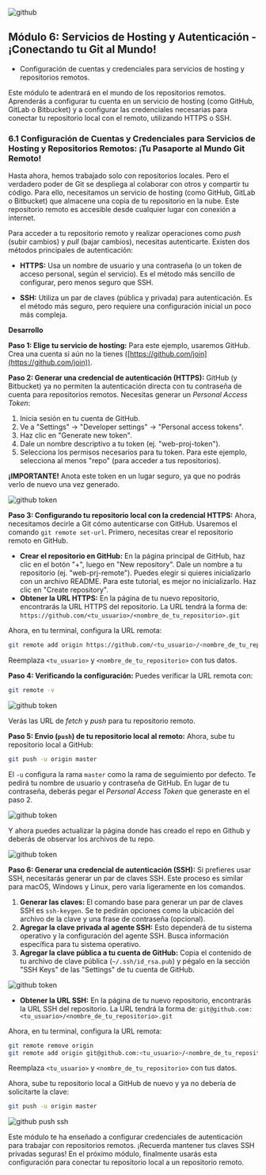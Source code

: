 ![github](media/modulo_06/creando-repo-en-github.png)

## Módulo 6: Servicios de Hosting y Autenticación - ¡Conectando tu Git al Mundo!

- Configuración de cuentas y credenciales para servicios de hosting y repositorios remotos.

Este módulo te adentrará en el mundo de los repositorios remotos. Aprenderás a configurar tu cuenta en un servicio de hosting (como GitHub, GitLab o Bitbucket) y a configurar las credenciales necesarias para conectar tu repositorio local con el remoto, utilizando HTTPS o SSH.

### 6.1 Configuración de Cuentas y Credenciales para Servicios de Hosting y Repositorios Remotos: ¡Tu Pasaporte al Mundo Git Remoto!

Hasta ahora, hemos trabajado solo con repositorios locales. Pero el verdadero poder de Git se despliega al colaborar con otros y compartir tu código.  Para ello, necesitamos un servicio de hosting (como GitHub, GitLab o Bitbucket) que almacene una copia de tu repositorio en la nube.  Este repositorio remoto es accesible desde cualquier lugar con conexión a internet.

Para acceder a tu repositorio remoto y realizar operaciones como *push* (subir cambios) y *pull* (bajar cambios), necesitas autenticarte.  Existen dos métodos principales de autenticación:

* **HTTPS:** Usa un nombre de usuario y una contraseña (o un token de acceso personal, según el servicio).  Es el método más sencillo de configurar, pero menos seguro que SSH.

* **SSH:** Utiliza un par de claves (pública y privada) para autenticación.  Es el método más seguro, pero requiere una configuración inicial un poco más compleja.


**Desarrollo**

**Paso 1: Elige tu servicio de hosting:**  Para este ejemplo, usaremos GitHub.  Crea una cuenta si aún no la tienes ([https://github.com/join](https://github.com/join)).

**Paso 2: Generar una credencial de autenticación (HTTPS):**  GitHub (y Bitbucket) ya no permiten la autenticación directa con tu contraseña de cuenta para repositorios remotos. Necesitas generar un *Personal Access Token*:

1. Inicia sesión en tu cuenta de GitHub.
2. Ve a "Settings" -> "Developer settings" -> "Personal access tokens".
3. Haz clic en "Generate new token".
4. Dale un nombre descriptivo a tu token (ej. "web-proj-token").
5. Selecciona los permisos necesarios para tu token.  Para este ejemplo, selecciona al menos "repo" (para acceder a tus repositorios).

**¡IMPORTANTE!**  Anota este token en un lugar seguro, ya que no podrás verlo de nuevo una vez generado.

![github token](media/modulo_06/github-token.png)

**Paso 3: Configurando tu repositorio local con la credencial HTTPS:**  Ahora, necesitamos decirle a Git cómo autenticarse con GitHub. Usaremos el comando `git remote set-url`. Primero, necesitas crear el repositorio remoto en GitHub.

* **Crear el repositorio en GitHub:**  En la página principal de GitHub, haz clic en el botón "+", luego en "New repository". Dale un nombre a tu repositorio (ej. "web-prj-remote").  Puedes elegir si quieres inicializarlo con un archivo README.  Para este tutorial, es mejor no inicializarlo. Haz clic en "Create repository".
* **Obtener la URL HTTPS:** En la página de tu nuevo repositorio, encontrarás la URL HTTPS del repositorio. La URL tendrá la forma de:  `https://github.com/<tu_usuario>/<nombre_de_tu_repositorio>.git`

Ahora, en tu terminal, configura la URL remota:

```bash
git remote add origin https://github.com/<tu_usuario>/<nombre_de_tu_repositorio>.git
```

Reemplaza `<tu_usuario>` y `<nombre_de_tu_repositorio>` con tus datos.


**Paso 4:  Verificando la configuración:**  Puedes verificar la URL remota con:

```bash
git remote -v
```

![github token](media/modulo_06/git-remote-1.png)

Verás las URL de *fetch* y *push* para tu repositorio remoto.

**Paso 5: Envio (`push`) de tu repositorio local al remoto:**  Ahora, sube tu repositorio local a GitHub:

```bash
git push -u origin master
```

El `-u` configura la rama `master` como la rama de seguimiento por defecto.  Te pedirá tu nombre de usuario y contraseña de GitHub.  En lugar de tu contraseña, deberás pegar el *Personal Access Token* que generaste en el paso 2.

![github token](media/modulo_06/git-push-1.png)

Y ahora puedes actualizar la página donde has creado el repo en Github y deberás de observar los archivos de tu repo.

![github token](media/modulo_06/primer-push.png)


**Paso 6: Generar una credencial de autenticación (SSH):** Si prefieres usar SSH, necesitarás generar un par de claves SSH. Este proceso es similar para macOS, Windows y Linux, pero varía ligeramente en los comandos.

1. **Generar las claves:** El comando base para generar un par de claves SSH es `ssh-keygen`.  Se te pedirán opciones como la ubicación del archivo de la clave y una frase de contraseña (opcional).
2. **Agregar la clave privada al agente SSH:**  Esto dependerá de tu sistema operativo y la configuración del agente SSH.  Busca información específica para tu sistema operativo.
3. **Agregar la clave pública a tu cuenta de GitHub:**  Copia el contenido de tu archivo de clave pública (`~/.ssh/id_rsa.pub`) y pégalo en la sección "SSH Keys" de las "Settings" de tu cuenta de GitHub.

![github token](media/modulo_06/agregando-ssh-key.png)

* **Obtener la URL SSH:** En la página de tu nuevo repositorio, encontrarás la URL SSH del repositorio. La URL tendrá la forma de: `git@github.com:<tu_usuario>/<nombre_de_tu_repositorio>.git`

Ahora, en tu terminal, configura la URL remota:

```bash
git remote remove origin
git remote add origin git@github.com:<tu_usuario>/<nombre_de_tu_repositorio>.git
```

Reemplaza `<tu_usuario>` y `<nombre_de_tu_repositorio>` con tus datos.

Ahora, sube tu repositorio local a GitHub de nuevo y ya no debería de solicitarte la clave:

```bash
git push -u origin master
```
![github push ssh](media/modulo_06/git-push-2.png)


Este módulo te ha enseñado a configurar credenciales de autenticación para trabajar con repositorios remotos.  ¡Recuerda mantener tus claves SSH privadas seguras!  En el próximo módulo, finalmente usarás esta configuración para conectar tu repositorio local a un repositorio remoto.
